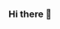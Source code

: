 ### Hi there 👋

<!--
**jasminelim327/jasminelim327** is a ✨ _special_ ✨ repository because its `README.md` (this file) appears on your GitHub profile.

Here are some ideas to get you started:

- 🔭 I’m currently working on Crissy ✨ A safespace for people to voice their opinions on biasness
- 🌱 I’m currently learning Java, Spring, Spring boot and React
- 📫 How to reach me: jasminelim327@gmail.com
- 😄 Pronouns: she/her
- ⚡ Fun fact: ...
-->
